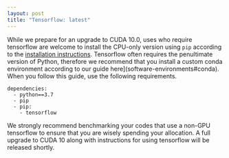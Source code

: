 ```yaml
---
layout: post
title: "Tensorflow: latest"
---
```


While we prepare for an upgrade to CUDA 10.0, uses who require tensorflow are welcome to install the CPU-only version using `pip` according to the [installation instructions](). Tensorflow often requires the penultimate version of Python, therefore we recommend that you install a custom conda environment according to our guide here](software-environments#conda). When you follow this guide, use the following requirements.

~~~
dependencies:
  - python==3.7
  - pip
  - pip:
    - tensorflow
~~~

We strongly recommend benchmarking your codes that use a non-GPU tensorflow to ensure that you are wisely spending your allocation. A full upgrade to CUDA 10 along with instructions for using tensorflow will be released shortly.
